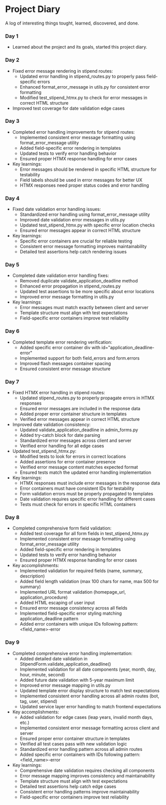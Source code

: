 # Project Diary
A log of interesting things tought, learned, discovered, and done.

### Day 1
- Learned about the project and its goals, started this project diary.

### Day 2
- Fixed error message rendering in stipend routes:
  * Updated error handling in stipend_routes.py to properly pass field-specific errors
  * Enhanced format_error_message in utils.py for consistent error formatting
  * Modified test_stipend_htmx.py to check for error messages in correct HTML structure
- Improved test coverage for date validation edge cases

### Day 3
- Completed error handling improvements for stipend routes:
  * Implemented consistent error message formatting using format_error_message utility
  * Added field-specific error rendering in templates
  * Updated tests to verify error handling behavior
  * Ensured proper HTMX response handling for error cases
- Key learnings:
  * Error messages should be rendered in specific HTML structure for testability
  * Field labels should be used in error messages for better UX
  * HTMX responses need proper status codes and error handling

### Day 4
- Fixed date validation error handling issues:
  * Standardized error handling using format_error_message utility
  * Improved date validation error messages in utils.py
  * Updated test_stipend_htmx.py with specific error location checks
  * Ensured error messages appear in correct HTML structure
- Key learnings:
  * Specific error containers are crucial for reliable testing
  * Consistent error message formatting improves maintainability
  * Detailed test assertions help catch rendering issues

### Day 5
- Completed date validation error handling fixes:
  * Removed duplicate validate_application_deadline method
  * Enhanced error propagation in stipend_routes.py
  * Updated test assertions to be more specific about error locations
  * Improved error message formatting in utils.py
- Key learnings:
  * Error messages must match exactly between client and server
  * Template structure must align with test expectations
  * Field-specific error containers improve test reliability

### Day 6
- Completed template error rendering verification:
  * Added specific error container div with id="application_deadline-error"
  * Implemented support for both field_errors and form.errors
  * Improved flash messages container spacing
  * Ensured consistent error message structure

### Day 7
- Fixed HTMX error handling in stipend routes:
  * Updated stipend_routes.py to properly propagate errors in HTMX responses
  * Ensured error messages are included in the response data
  * Added proper error container structure in templates
  * Verified error messages appear in correct HTML structure
- Improved date validation consistency:
  * Updated validate_application_deadline in admin_forms.py
  * Added try-catch block for date parsing
  * Standardized error messages across client and server
  * Verified error handling for all edge cases
- Updated test_stipend_htmx.py:
  * Modified tests to look for errors in correct locations
  * Added assertions for error container presence
  * Verified error message content matches expected format
  * Ensured tests match the updated error handling implementation
- Key learnings:
  * HTMX responses must include error messages in the response data
  * Error containers must have consistent IDs for testability
  * Form validation errors must be properly propagated to templates
  * Date validation requires specific error handling for different cases
  * Tests must check for errors in specific HTML containers

### Day 8
- Completed comprehensive form field validation:
  * Added test coverage for all form fields in test_stipend_htmx.py
  * Implemented consistent error message formatting using format_error_message utility
  * Added field-specific error rendering in templates
  * Updated tests to verify error handling behavior
  * Ensured proper HTMX response handling for error cases
- Key accomplishments:
  * Implemented validation for required fields (name, summary, description)
  * Added field length validation (max 100 chars for name, max 500 for summary)
  * Implemented URL format validation (homepage_url, application_procedure)
  * Added HTML escaping of user input
  * Ensured error message consistency across all fields
  * Implemented field-specific error styling matching application_deadline pattern
  * Added error containers with unique IDs following pattern: <field_name>-error

### Day 9
- Completed comprehensive error handling implementation:
  * Added detailed date validation in StipendForm.validate_application_deadline()
  * Implemented validation for all date components (year, month, day, hour, minute, second)
  * Added future date validation with 5-year maximum limit
  * Improved error message mapping in utils.py
  * Updated template error display structure to match test expectations
  * Implemented consistent error handling across all admin routes (bot, tag, user, stipend)
  * Updated service layer error handling to match frontend expectations
- Key accomplishments:
  * Added validation for edge cases (leap years, invalid month days, etc.)
  * Implemented consistent error message formatting across client and server
  * Ensured proper error container structure in templates
  * Verified all test cases pass with new validation logic
  * Standardized error handling pattern across all admin routes
  * Added specific error containers with IDs following pattern: <field_name>-error
- Key learnings:
  * Comprehensive date validation requires checking all components
  * Error message mapping improves consistency and maintainability
  * Template structure must align with test expectations
  * Detailed test assertions help catch edge cases
  * Consistent error handling patterns improve maintainability
  * Field-specific error containers improve test reliability


